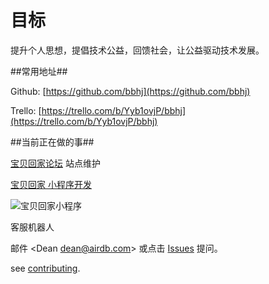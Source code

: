 目标
===========

提升个人思想，提倡技术公益，回馈社会，让公益驱动技术发展。


##常用地址##

Github: [https://github.com/bbhj](https://github.com/bbhj)

Trello: [https://trello.com/b/Yyb1ovjP/bbhj](https://trello.com/b/Yyb1ovjP/bbhj)

##当前正在做的事##

[宝贝回家论坛](https://bbs.baobeihuijia.com) 站点维护

[宝贝回家 小程序开发](/images/mina/8.jpg)

![宝贝回家小程序](/images/mina/8.jpg)

客服机器人



邮件 &lt;Dean dean@airdb.com&gt;  或点击 [Issues](https://github.com/bbhj/intro/issues) 提问。

see [contributing](03_how_to_github_pull_request.md).
